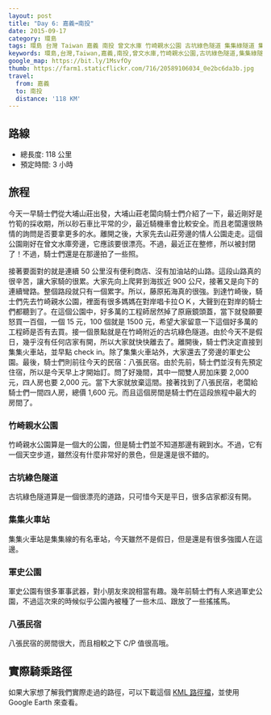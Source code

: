 ```yaml
---
layout: post
title: "Day 6: 嘉義➟南投"
date: 2015-09-17
category: 環島
tags: 環島 台灣 Taiwan 嘉義 南投 曾文水庫 竹崎親水公園 古坑綠色隧道 集集綠隧道 集集火車站 軍史公園 八張民宿
keywords: 環島,台灣,Taiwan,嘉義,南投,曾文水庫,竹崎親水公園,古坑綠色隧道,集集綠隧道,集集火車站,軍史公園,八張民宿
google_map: https://bit.ly/1MsvfOy
thumb: https://farm1.staticflickr.com/716/20589106034_0e2bc6da3b.jpg
travel:
  from: 嘉義
  to: 南投
  distance: '118 KM'
---
```


## 路線

- 總長度: 118 公里
- 預定時間: 3 小時


## 旅程

今天一早騎士們從大埔山莊出發，大埔山莊老闆向騎士們介紹了一下，最近剛好是竹筍的採收期，所以砂石車比平常的少，最近騎機車會比較安全。而且老闆還很熱情的詢問是否要拿更多的水。離開之後，大家先去山莊旁邊的情人公園走走。這個公園剛好在曾文水庫旁邊，它應該要很漂亮。不過，最近正在整修，所以被封閉了！不過，騎士們還是在那邊拍了一些照。

接著要面對的就是連續 50 公里沒有便利商店、沒有加油站的山路。這段山路真的很辛苦，讓大家騎的很累。大家先向上爬昇到海拔近 900 公尺，接著又是向下的連續彎路。整個路段就只有一個累字。所以，藤原拓海真的很強。到達竹崎後，騎士們先去竹崎親水公園，裡面有很多媽媽在對岸唱卡拉ＯＫ，大聲到在對岸的騎士們都聽到了。在這個公園中，好多萬的工程師居然掉了原廠鏡頭蓋，當下就發願要怒買一百個，一個 15 元，100 個就是 1500 元，希望大家留意一下這個好多萬的工程師是否有去買。接一個景點就是在竹崎附近的古坑綠色隧道。由於今天不是假日，幾乎沒有任何店家有開，所以大家就快快離去了。離開後，騎士們決定直接到集集火車站，並早點 check in。除了集集火車站外，大家還去了旁邊的軍史公園。最後，騎士們則前往今天的民宿：八張民宿。由於先前，騎士們並沒有先預定住宿，所以是今天早上才開始訂。問了好幾間，其中一間雙人房加床要 2,000 元，四人房也要 2,000 元。當下大家就放棄這間。接著找到了八張民宿，老闆給騎士們一間四人房，總價 1,600 元。而且這個房間是騎士們在這段旅程中最大的房間了。

### 竹崎親水公園

竹崎親水公園算是一個大的公園，但是騎士們並不知道那邊有親到水。不過，它有一個天空步道，雖然沒有什麼非常好的景色，但是還是很不錯的。

### 古坑綠色隧道

古坑綠色隧道算是一個很漂亮的道路，只可惜今天是平日，很多店家都沒有開。

### 集集火車站

集集火車站是集集線的有名車站，今天雖然不是假日，但是還是有很多強國人在這邊。

### 軍史公園

軍史公園有很多軍事武器，對小朋友來說相當有趣。幾年前騎士們有人來過軍史公園，不過這次來的時候似乎公園內被種了一些木瓜、跟放了一些搖搖馬。

### 八張民宿

八張民宿的房間很大，而且相較之下 C/P 值很高哦。

## 實際騎乘路徑

如果大家想了解我們實際走過的路徑，可以下載這個 <a href="https://bit.ly/1KovOCl" alt="KML 路徑檔" target="_blank">KML 路徑檔</a>，並使用 Google Earth 來查看。
